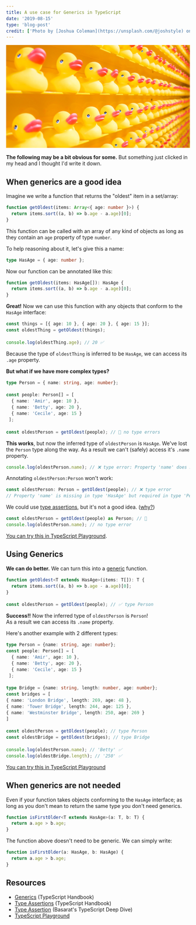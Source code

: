 ```yaml
---
title: A use case for Generics in TypeScript
date: '2019-08-15'
type: 'blog-post'
credit: ['Photo by [Joshua Coleman](https://unsplash.com/@joshstyle) on [Unsplash](https://unsplash.com/)']
---
```


![duck typing](./joshua-coleman-ducks.jpg)

**The following may be a bit obvious for some.** But something just clicked in my head and I thought I'd write it down.

## When generics are a good idea

Imagine we write a function that returns the "oldest" item in a set/array:

```ts
function getOldest(items: Array<{ age: number }>) {
  return items.sort((a, b) => b.age - a.age)[0];
}
```
This function can be called with an array of any kind of objects as long as they contain an `age` property of type `number`.

To help reasoning about it, let's give this a name:

```ts
type HasAge = { age: number };
```

Now our function can be annotated like this:

```ts
function getOldest(items: HasAge[]): HasAge {
  return items.sort((a, b) => b.age - a.age)[0];
}
```

**Great!** Now we can use this function with any objects that conform to the `HasAge` interface:

```ts
const things = [{ age: 10 }, { age: 20 }, { age: 15 }];
const oldestThing = getOldest(things);

console.log(oldestThing.age); // 20 ✅
```
Because the type of `oldestThing` is inferred to be `HasAge`, we can access its `.age` property.

**But what if we have more complex types?**

```ts
type Person = { name: string, age: number};

const people: Person[] = [
  { name: 'Amir', age: 10 }, 
  { name: 'Betty', age: 20 }, 
  { name: 'Cecile', age: 15 }
 ];

const oldestPerson = getOldest(people); // 🙂 no type errors
```

**This works**, but now the inferred type of `oldestPerson` is `HasAge`. We've lost the `Person` type along the way. As a result we can't (safely) access it's `.name` property.

```ts
console.log(oldestPerson.name); // ❌ type error: Property 'name' does not exist on type 'HasAge'.
```

Annotating `oldestPerson:Person` won't work:

```ts
const oldestPerson: Person = getOldest(people); // ❌ type error
// Property 'name' is missing in type 'HasAge' but required in type 'Person'.
```

We could use [type assertions](https://www.typescriptlang.org/docs/handbook/basic-types.html#type-assertions), but it's not a good idea. ([why?](https://basarat.gitbooks.io/typescript/docs/types/type-assertion.html#assertion-considered-harmful))

```ts
const oldestPerson = getOldest(people) as Person; // 🚩
console.log(oldestPerson.name); // no type error
```

[You can try this in TypeScript Playground](https://www.typescriptlang.org/play/#code/PTAEHUEsBcAsHsCu1QHECmA7dAnSBjAZwChjoBPAB3VAAkBDQgQQHMaBeUAb1HrYC5QmRAFsARrlABfANykAZokz5okeJlBtoAeQA2AE3SFoAChjoRhQQ2ZsA2gF0AlNcasaXYqFA500RDga5pYAdITwOKYm9AA0oGJOoOwAfPEhfDQAtLzpbE52AAwOclKk+OrGoHCQmCyESaB2PBmCAIwF0nHNAqAATB1SXbw9rQCs0sXE5ZiV8AZG0AAqsDUsDVp6hsYm1bWETnJTFXPoIbrwLCZzW0srtbnoB6AgfR2AoOSkFNSgAAq44RpODxMPQROhBMY8LUZMNwUJRBIcNJDtNKtR4JRdHC-jgAY4GnYvNwhKC4QAiJgiSA4MlxFqgdqdInA0mCMkAIT8FFpsME-SZ3hZYLZAGF0PhIFiefSxtJiJMjjMUNcFus-JsFiZ0ZjHjCXoBeDcAQntCeBVKg0XA4CL1MTIEL20gvVEnM4XK7zYwhEFgp4vQAy5L8rdRIuRQAByb3oMOgfTwIwmlDoAAekFmGi+NDD7noYixYZCjrAqOVHugOIBgnL6jVOlLWvQGKxvrAAYzoEtEWILx+QdwFHDkejqdAVMIhFWoBqZu+YZs7mjtpQvgAjohqeh9JP0+bw1XMPnC6AAKrj2rTmiMQh9tQzMoVEs3Pc1jXbbVN3j1Pd6sD6wCVewneE0eBN0oHB6BUAh0EVcIsVdS4VWMPcvVJZsTXPdscCtHA4kXNCWHgYDQFA8DVHwC0YFgXBiCAA).

## Using Generics

**We can do better.** We can turn this into a [generic](https://www.typescriptlang.org/docs/handbook/generics.html) function.

```ts
function getOldest<T extends HasAge>(items: T[]): T {
  return items.sort((a, b) => b.age - a.age)[0];
}

const oldestPerson = getOldest(people); // ✅ type Person
```

**Success!!** Now the inferred type of `oldestPerson` is `Person`!  
As a result we can access its `.name` property.

Here's another example with 2 different types:

```ts
type Person = {name: string, age: number};
const people: Person[] = [
  { name: 'Amir', age: 10 }, 
  { name: 'Betty', age: 20 }, 
  { name: 'Cecile', age: 15 }
 ];

type Bridge = {name: string, length: number, age: number};
const bridges = [
{ name: 'London Bridge', length: 269, age: 48 },
{ name: 'Tower Bridge', length: 244, age: 125 },
{ name: 'Westminster Bridge', length: 250, age: 269 }
]

const oldestPerson = getOldest(people); // type Person
const oldestBridge = getOldest(bridges); // type Bridge

console.log(oldestPerson.name); // 'Betty' ✅
console.log(oldestBridge.length); // '250' ✅
```

[You can try this in TypeScript Playground](https://www.typescriptlang.org/play/#code/PTAEFUGcEsDsHNQHECmsUCdoGNICg8AXATwAcVQAJAQ0gEF4KBeUAb1GsYC5RYBXALYAjTKAC+AbgIAzPrGyFoAe1ihGhAPIAbACYpIhADwAVUCgAehNDshVaDFAD4AFNCsDIPYwG0AugEovNjxQUAwUQj4MVTcUDwA6SCUMQmdnagAaUCF-UCZHbPjOCgBaDiLGf28ABl8pMQISclAABUwk1RZ2WGoBFB4DLAQJDm5eQREMcSlsFQNQciVSLX7W9pU-PNBvELZeXtWAIjoBaAxDrOKeAEZq8Qzd7oOeQ4AhCJIL0dWAJjuxB6hJ59F4AYRQ2GgKy+V1A1wArOI8HVGmQKK8sDpGFtgatBnB4CMVghCAALHj8YSYEawymTaZ4WaweZCTGMWwsHZA-Yg0CHAAyKh0KlAGOgWJQX2J8DJPB+ADYAJyXMYAFgAHPdHjyjsYlAB3URiiVStAy8mgH6q1Uq1bXH6IgHanq8w4AdX0hFOzKsU2NjFNJItDuqtrlSqRKMZc0IoCUuk9bQwHS26m0egMzkWyxQ-hGIFATQoSY60Z9cYTBn9zDUEXTnucrPF7LzoALRdFbJQBCZSRW8S0SngznjGcIJZU8RdufzYAA5O9CCQ56BAKDkZb7KAHQ5HlcI1YHZrJrYLc5DK-XQA)

## When generics are not needed

Even if your function takes objects conforming to the `HasAge` interface; as long as you don't mean to  return the same type you don't need generics.

```ts
function isFirstOlder<T extends HasAge>(a: T, b: T) {
  return a.age > b.age;
}
```

The function above doesn't need to be generic. We can simply write: 

```ts
function isFirstOlder(a: HasAge, b: HasAge) {
  return a.age > b.age;
}
```

## Resources

* [Generics](https://www.typescriptlang.org/docs/handbook/generics.html) (TypeScript Handbook)
* [Type Assertions](https://www.typescriptlang.org/docs/handbook/basic-types.html#type-assertions) (TypeScript Handbook)
* [Type Assertion](https://basarat.gitbooks.io/typescript/docs/types/type-assertion.html) (Basarat's TypeScript Deep Dive)
* [TypeScript Playground](https://www.typescriptlang.org/play/)